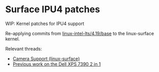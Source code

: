 # Surface IPU4 patches
WIP: Kernel patches for IPU4 support

Re-applying commits from [linux-intel-lts/4.19/base](https://github.com/intel/linux-intel-lts/tree/4.19/base) to the linux-surface kernel.

Relevant threads:
* [Camera Support (linux-surface)](https://github.com/linux-surface/linux-surface/issues/91)
* [Previous work on the Dell XPS 7390 2 in 1](https://github.com/endeavour/DellXps7390-2in1-Manjaro-Linux-Fixes/issues/6)
